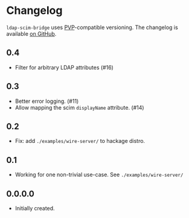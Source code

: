 # Changelog

`ldap-scim-bridge` uses [PVP][1]-compatible versioning.
The changelog is available [on GitHub][2].

## 0.4

- Filter for arbitrary LDAP attributes (#16)

## 0.3

- Better error logging. (#11)
- Allow mapping the scim `displayName` attribute. (#14)

## 0.2

* Fix: add `./examples/wire-server/` to hackage distro.

## 0.1

* Working for one non-trivial use-case.  See `./examples/wire-server/`

## 0.0.0.0

* Initially created.

[1]: https://pvp.haskell.org
[2]: https://github.com/fisx/ldap-scim-bridge/releases
